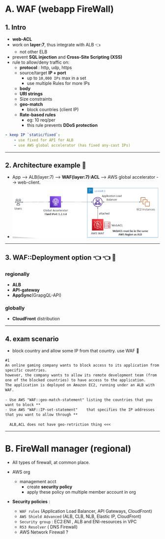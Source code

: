 # A. WAF (webapp FireWall)
## 1. Intro
- **web-ACL**
- work on **layer:7**, thus integrate with ALB :point_left:
  - not other ELB
- prevent **SQL injection** and **Cross-Site Scripting (XSS)**
- rule to allow/deny traffic on:
  - **protocol** : http, udp, https
  - source/target **IP + port**
    - up to `10,000 IPs` max in a set
    - use multiple Rules for more IPs
  - **body**
  - **URI strings** 
  - Size constraints
  - **geo-match** 
    - block countries (client IP)
  - **Rate-based rules** 
    - eg: 10 req/per
    - this rule prevents **DDoS protection**

```yaml
- keep IP `static/fixed`:
    - use fixed for API for ALB
    - use AWS global accelerator (has fixed any-cast IPs)
```
---
## 2. Architecture example :dart:
- App --> ALB(layer:7) --> **WAF(layer:7):ACL** --> AWS global accelerator --> web-client.
- ![img.png](../99_img/security/others/img.png)

--- 
## 3. WAF::Deployment option :point_left: :point_left: :dart:
### regionally
  - **ALB** 
  - **API-gateway** 
  - **AppSync**(GrapgQL-API)

### globally
  - **CloudFront** distribution

---
## 4. exam scenario
- block country and allow some IP from that country. use WAF :dart:
```
#1 
An online gaming company wants to block access to its application from specific countries. 
however, the company wants to allow its remote development team (from one of the blocked countries) to have access to the application.
The application is deployed on Amazon EC2, running under an ALB with WAF.

- Use AWS "WAF::geo-match-statement" listing the countries that you want to block **
- Use AWS "WAF::IP-set-statement"    that specifies the IP addresses that you want to allow through **

  ALB,ACL does not have geo-retriction thing <<<
```

---
# B. FireWall manager (regional)
- All types of firewall, at common place.
- AWS org 
  - management acct
    - create **security policy**
    - apply these policy on multiple member account in org

- **Security policies** :
  - `WAF rules` (Application Load Balancer, API Gateways, CloudFront)
  - `AWS Shield Advanced` (ALB, CLB, NLB, Elastic IP, CloudFront)
  - `Security group` : EC2:ENI , ALB and ENI-resources in VPC
  - `R53 Resolver` ( DNS Firewall)
  - AWS Network Firewall ?


      




